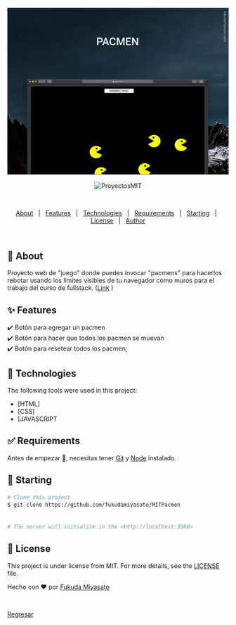 ![Screenshot](portada.png)

<div align="center" id="top"> 
  <img src="./.github/app.gif" alt="ProyectosMIT" />

  &#xa0;

  <!-- <a href="https://proyectosmit.netlify.app">Demo</a> -->
</div>

<!--<h1 align="center">Pacmen</h1>-->

<p align="center">
  <!-- <img alt="Github top language" src="https://img.shields.io/github/languages/top/fukudamiyasato/proyectosmit?color=56BEB8">-->

  <!-- <img alt="Github language count" src="https://img.shields.io/github/languages/count/fukudamiyasato/proyectosmit?color=56BEB8">-->

  <!-- <img alt="Repository size" src="https://img.shields.io/github/repo-size/fukudamiyasato/proyectosmit?color=56BEB8">-->

  <!-- <img alt="License" src="https://img.shields.io/github/license/fukudamiyasato/proyectosmit?color=56BEB8">-->

  <!-- <img alt="Github issues" src="https://img.shields.io/github/issues/fukudamiyasato/proyectosmit?color=56BEB8" /> -->

  <!-- <img alt="Github forks" src="https://img.shields.io/github/forks/fukudamiyasato/proyectosmit?color=56BEB8" /> -->

  <!-- <img alt="Github stars" src="https://img.shields.io/github/stars/fukudamiyasato/proyectosmit?color=56BEB8" /> -->
</p>

<!-- Status -->

<!-- <h4 align="center"> 
	🚧  ProyectosMIT 🚀 Under construction...  🚧
</h4> 

<hr> -->

<p align="center">
  <a href="#dart-about">About</a> &#xa0; | &#xa0; 
  <a href="#sparkles-features">Features</a> &#xa0; | &#xa0;
  <a href="#rocket-technologies">Technologies</a> &#xa0; | &#xa0;
  <a href="#white_check_mark-requirements">Requirements</a> &#xa0; | &#xa0;
  <a href="#checkered_flag-starting">Starting</a> &#xa0; | &#xa0;
  <a href="#memo-license">License</a> &#xa0; | &#xa0;
  <a href="https://github.com/fukudamiyasato" target="_blank">Author</a>
</p>

<br>

## :dart: About ##

Proyecto web de "juego" donde puedes invocar "pacmens" para hacerlos rebotar usando los límites visibles de tu navegador como muros para el trabajo del curso de fullstack. (<a href="https://fukudamiyasato.github.io/MITPacmen" target="_blank">Link</a> )

## :sparkles: Features ##

:heavy_check_mark: Botón para agregar un pacmen\
:heavy_check_mark: Botón para hacer que todos los pacmen se muevan\
:heavy_check_mark: Botón para resetear todos los pacmen;

## :rocket: Technologies ##

The following tools were used in this project:

- [HTML]
- [CSS]
- [JAVASCRIPT

## :white_check_mark: Requirements ##

Antes de empezar :checkered_flag:, necesitas tener [Git](https://git-scm.com) y [Node](https://nodejs.org/en/) instalado.

## :checkered_flag: Starting ##

```bash
# Clone this project
$ git clone https://github.com/fukudamiyasato/MITPacmen


# The server will initialize in the <http://localhost:3000>
```

## :memo: License ##

This project is under license from MIT. For more details, see the [LICENSE](LICENSE.md) file.


Hecho con :heart: por <a href="https://github.com/fukudamiyasato" target="_blank">Fukuda Miyasato</a>

&#xa0;

<a href="#top">Regresar</a>
